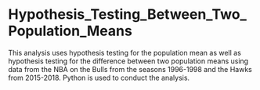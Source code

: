 # Hypothesis_Testing_Between_Two_Population_Means
This analysis uses hypothesis testing for the population mean as well as hypothesis testing for the difference between two population means using data from the NBA on the Bulls from the seasons 1996-1998 and the Hawks from 2015-2018. Python is used to conduct the analysis. 
